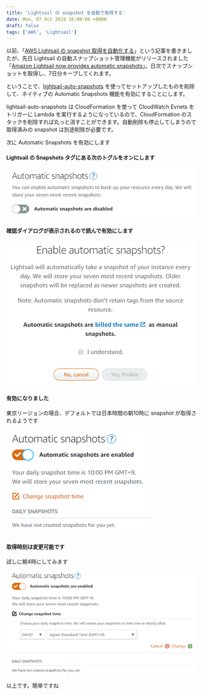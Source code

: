 ```yaml
---
title: 'Lightsail の snapshot を自動で取得する'
date: Mon, 07 Oct 2019 16:09:06 +0000
draft: false
tags: ['AWS', 'Lightsail']
---
```


以前、「[AWS Lightsail の snapshot 取得を自動化する](/2019/05/aws-lightsail-auto-snapshots/)」という記事を書きましたが、先日 Lightsail の自動スナップショット管理機能がリリースされました「[Amazon Lightsail now provides automatic snapshots](https://aws.amazon.com/jp/about-aws/whats-new/2019/10/amazon-lightsail-now-provides-automatic-snapshots/)」。日次でスナップショットを取得し、7日分キープしてくれます。

ということで、[lightsail-auto-snapshots](https://github.com/amazon-archives/lightsail-auto-snapshots) を使ってセットアップしたものを削除して、ネイティブの Automatic Snapshots 機能を有効にすることにします。

lightsail-auto-snapshots は CloudFormation を使って CloudWatch Evnets をトリガーに Lambda を実行するようになっているので、CloudFormation のスタックを削除すれば丸っと消すことができます。自動削除も停止してしまうので取得済みの snapshot は別途削除が必要です。

次に Automatic Snapshots を有効にします

#### Lightsail の Snapshots タグにある次のトグルをオンにします

<img src="lightsail-automatic-snapshots-toggle.png">

#### 確認ダイアログが表示されるので読んで有効にします

<img src="lightsail-automatic-snapshots-confirm.png">

#### 有効になりました

東京リージョンの場合、デフォルトでは日本時間の朝10時に snapshot が取得されるようです

<img src="lightsail-automatic-snapshots-enabled.png">

#### 取得時刻は変更可能です

試しに朝4時にしてみます

<img src="lightsail-automatic-snapshots-change-time.png">

以上です。簡単ですね
